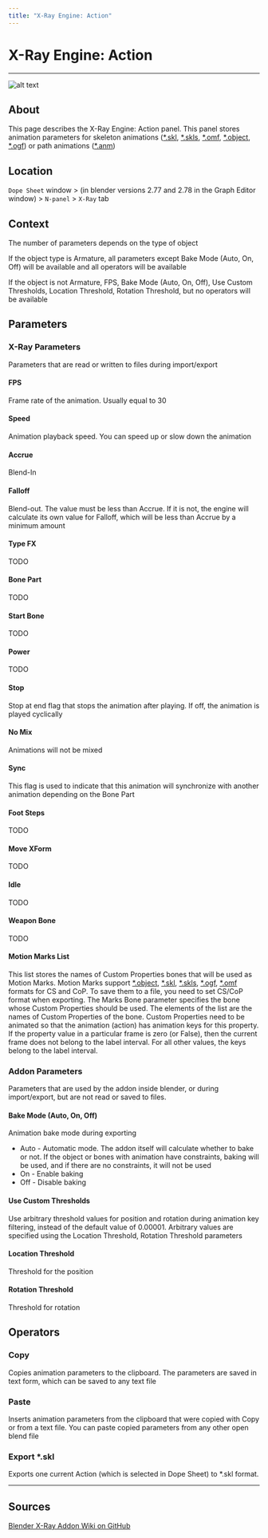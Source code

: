 ```yaml
---
title: "X-Ray Engine: Action"
---
```


# X-Ray Engine: Action

___

![alt text](assets/images/panel-action.png)

## About

This page describes the X-Ray Engine: Action panel. This panel stores animation parameters for skeleton animations ([*.skl](../../../references/file-formats/animations/skl-skls.md), [*.skls](../../../references/file-formats/animations/skl-skls.md), [*.omf](../../../references/file-formats/animations/omf.md), [*.object](../../../references/file-formats/models/object.md), [*.ogf](../../../references/file-formats/models/ogf.md)) or path animations ([*.anm](../../../references/file-formats/animations/anm.md))

## Location

`Dope Sheet` window > (in blender versions 2.77 and 2.78 in the Graph Editor window) > `N-panel` > `X-Ray` tab

## Context

The number of parameters depends on the type of object

If the object type is Armature, all parameters except Bake Mode (Auto, On, Off) will be available and all operators will be available

If the object is not Armature, FPS, Bake Mode (Auto, On, Off), Use Custom Thresholds, Location Threshold, Rotation Threshold, but no operators will be available

## Parameters

### X-Ray Parameters

Parameters that are read or written to files during import/export

#### FPS

Frame rate of the animation. Usually equal to 30

#### Speed

Animation playback speed. You can speed up or slow down the animation

#### Accrue

Blend-In

#### Falloff

Blend-out. The value must be less than Accrue. If it is not, the engine will calculate its own value for Falloff, which will be less than Accrue by a minimum amount

#### Type FX

TODO

#### Bone Part

TODO

#### Start Bone

TODO

#### Power

TODO

#### Stop

Stop at end flag that stops the animation after playing. If off, the animation is played cyclically

#### No Mix

Animations will not be mixed

#### Sync

This flag is used to indicate that this animation will synchronize with another animation depending on the Bone Part

#### Foot Steps

TODO

#### Move XForm

TODO

#### Idle

TODO

#### Weapon Bone

TODO

#### Motion Marks List

This list stores the names of Custom Properties bones that will be used as Motion Marks. Motion Marks support [*.object](../../../references/file-formats/models/object.md), [*.skl](../../../references/file-formats/animations/skl-skls.md), [*.skls](../../../references/file-formats/animations/skl-skls.md), [*.ogf](../../../references/file-formats/models/ogf.md), [*.omf](../../../references/file-formats/animations/omf.md) formats for CS and CoP. To save them to a file, you need to set CS/CoP format when exporting. The Marks Bone parameter specifies the bone whose Custom Properties should be used. The elements of the list are the names of Custom Properties of the bone. Custom Properties need to be animated so that the animation (action) has animation keys for this property. If the property value in a particular frame is zero (or False), then the current frame does not belong to the label interval. For all other values, the keys belong to the label interval.

### Addon Parameters

Parameters that are used by the addon inside blender, or during import/export, but are not read or saved to files.

#### Bake Mode (Auto, On, Off)

Animation bake mode during exporting

- Auto - Automatic mode. The addon itself will calculate whether to bake or not. If the object or bones with animation have constraints, baking will be used, and if there are no constraints, it will not be used
- On - Enable baking
- Off - Disable baking

#### Use Custom Thresholds

Use arbitrary threshold values for position and rotation during animation key filtering, instead of the default value of 0.00001. Arbitrary values are specified using the Location Threshold, Rotation Threshold parameters

#### Location Threshold

Threshold for the position

#### Rotation Threshold

Threshold for rotation

## Operators

### Copy

Copies animation parameters to the clipboard. The parameters are saved in text form, which can be saved to any text file

### Paste

Inserts animation parameters from the clipboard that were copied with Copy or from a text file. You can paste copied parameters from any other open blend file

### Export *.skl

Exports one current Action (which is selected in Dope Sheet) to *.skl format.

___

## Sources

[Blender X-Ray Addon Wiki on GitHub](https://github.com/PavelBlend/blender-xray/wiki/Panel-XRay-Engine-Action)
